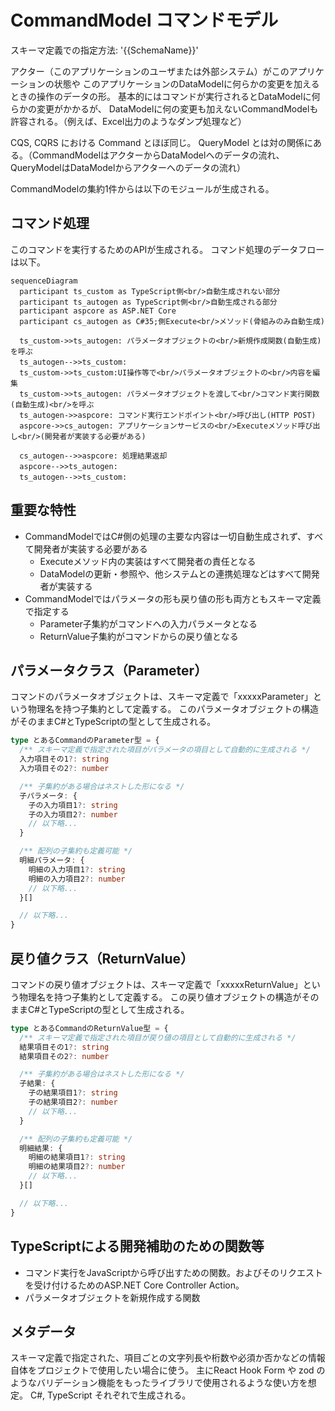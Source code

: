 # CommandModel コマンドモデル
スキーマ定義での指定方法: '{{SchemaName}}'

アクター（このアプリケーションのユーザまたは外部システム）がこのアプリケーションの状態や
このアプリケーションのDataModelに何らかの変更を加えるときの操作のデータの形。
基本的にはコマンドが実行されるとDataModelに何らかの変更がかかるが、
DataModelに何の変更も加えないCommandModelも許容される。（例えば、Excel出力のようなダンプ処理など）

CQS, CQRS における Command とほぼ同じ。
QueryModel とは対の関係にある。（CommandModelはアクターからDataModelへのデータの流れ、QueryModelはDataModelからアクターへのデータの流れ）

CommandModelの集約1件からは以下のモジュールが生成される。

## コマンド処理
このコマンドを実行するためのAPIが生成される。
コマンド処理のデータフローは以下。

```mermaid
sequenceDiagram
  participant ts_custom as TypeScript側<br/>自動生成されない部分
  participant ts_autogen as TypeScript側<br/>自動生成される部分
  participant aspcore as ASP.NET Core
  participant cs_autogen as C#35;側Execute<br/>メソッド(骨組みのみ自動生成)

  ts_custom->>ts_autogen: パラメータオブジェクトの<br/>新規作成関数(自動生成)を呼ぶ
  ts_autogen-->>ts_custom:　
  ts_custom->>ts_custom:UI操作等で<br/>パラメータオブジェクトの<br/>内容を編集
  ts_custom->>ts_autogen: パラメータオブジェクトを渡して<br/>コマンド実行関数(自動生成)<br/>を呼ぶ
  ts_autogen->>aspcore: コマンド実行エンドポイント<br/>呼び出し(HTTP POST)
  aspcore->>cs_autogen: アプリケーションサービスの<br/>Executeメソッド呼び出し<br/>(開発者が実装する必要がある)

  cs_autogen-->>aspcore: 処理結果返却
  aspcore-->>ts_autogen:　
  ts_autogen-->>ts_custom:　
```

## 重要な特性
* CommandModelではC#側の処理の主要な内容は一切自動生成されず、すべて開発者が実装する必要がある
  * Executeメソッド内の実装はすべて開発者の責任となる
  * DataModelの更新・参照や、他システムとの連携処理などはすべて開発者が実装する
* CommandModelではパラメータの形も戻り値の形も両方ともスキーマ定義で指定する
  * Parameter子集約がコマンドへの入力パラメータとなる
  * ReturnValue子集約がコマンドからの戻り値となる

## パラメータクラス（Parameter）
コマンドのパラメータオブジェクトは、スキーマ定義で「xxxxxParameter」という物理名を持つ子集約として定義する。
このパラメータオブジェクトの構造がそのままC#とTypeScriptの型として生成される。

```ts
type とあるCommandのParameter型 = {
  /** スキーマ定義で指定された項目がパラメータの項目として自動的に生成される */
  入力項目その1?: string
  入力項目その2?: number

  /** 子集約がある場合はネストした形になる */
  子パラメータ: {
    子の入力項目1?: string
    子の入力項目2?: number
    // 以下略...
  }

  /** 配列の子集約も定義可能 */
  明細パラメータ: {
    明細の入力項目1?: string
    明細の入力項目2?: number
    // 以下略...
  }[]

  // 以下略...
}
```

## 戻り値クラス（ReturnValue）
コマンドの戻り値オブジェクトは、スキーマ定義で「xxxxxReturnValue」という物理名を持つ子集約として定義する。
この戻り値オブジェクトの構造がそのままC#とTypeScriptの型として生成される。

```ts
type とあるCommandのReturnValue型 = {
  /** スキーマ定義で指定された項目が戻り値の項目として自動的に生成される */
  結果項目その1?: string
  結果項目その2?: number

  /** 子集約がある場合はネストした形になる */
  子結果: {
    子の結果項目1?: string
    子の結果項目2?: number
    // 以下略...
  }

  /** 配列の子集約も定義可能 */
  明細結果: {
    明細の結果項目1?: string
    明細の結果項目2?: number
    // 以下略...
  }[]

  // 以下略...
}
```

## TypeScriptによる開発補助のための関数等
* コマンド実行をJavaScriptから呼び出すための関数。およびそのリクエストを受け付けるためのASP.NET Core Controller Action。
* パラメータオブジェクトを新規作成する関数

## メタデータ
スキーマ定義で指定された、項目ごとの文字列長や桁数や必須か否かなどの情報自体をプロジェクトで使用したい場合に使う。
主にReact Hook Form や zod のようなバリデーション機能をもったライブラリで使用されるような使い方を想定。
C#, TypeScript それぞれで生成される。
